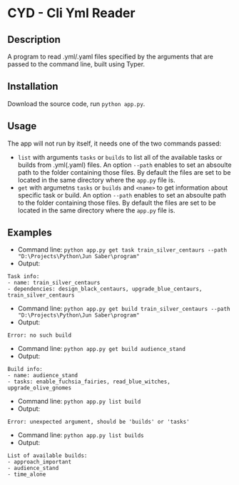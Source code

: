 # CYD - Cli Yml Reader

## Description
A program to read .yml/.yaml files specified by the arguments that are passed to the command line, built using Typer.

## Installation

Download the source code, run `python app.py`.

## Usage

The app will not run by itself, it needs one of the two commands passed:

- `list` with arguments `tasks` or `builds` to list all of the available tasks or builds from .yml(.yaml) files. An option `--path` enables to set an absoulte path to the folder containing those files. By default the files are set to be located in the same directory where the `app.py` file is.
- `get` with argumetns `tasks` or `builds` and `<name>` to get information about specific task or build. An option `--path` enables to set an absoulte path to the folder containing those files. By default the files are set to be located in the same directory where the `app.py` file is.

## Examples

- Command line: `python app.py get task train_silver_centaurs --path "D:\Projects\Python\Jun Saber\program"`
- Output:
```
Task info:
- name: train_silver_centaurs
- dependencies: design_black_centaurs, upgrade_blue_centaurs, train_silver_centaurs
```

- Command line: `python app.py get build train_silver_centaurs --path "D:\Projects\Python\Jun Saber\program"`
- Output:
```
Error: no such build
```

- Command line: `python app.py get build audience_stand`
- Output:
```
Build info:
- name: audience_stand
- tasks: enable_fuchsia_fairies, read_blue_witches, upgrade_olive_gnomes
```

- Command line: `python app.py list build`
- Output:
```
Error: unexpected argument, should be 'builds' or 'tasks'
```

- Command line: `python app.py list builds`
- Output:
```
List of available builds:
- approach_important
- audience_stand
- time_alone
```
